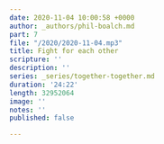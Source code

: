 ```yaml
---
date: 2020-11-04 10:00:58 +0000
author: _authors/phil-boalch.md
part: 7
file: "/2020/2020-11-04.mp3"
title: Fight for each other
scripture: ''
description: ''
series: _series/together-together.md
duration: '24:22'
length: 32952064
image: ''
notes: ''
published: false

---
```


